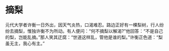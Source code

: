# 摘梨
元代大学者许衡一日外出，因天气炎热，口渴难忍。路边正好有一棵梨树，行人纷纷去摘梨，惟独许衡不为所动。有人便问：“何不摘梨以解渴?”他回答：“不是自己的梨，岂能乱摘。”那人笑其迂腐：“世道这样乱，管他是谁的梨。”许衡正色道：“梨虽无主，我心有主。”
  